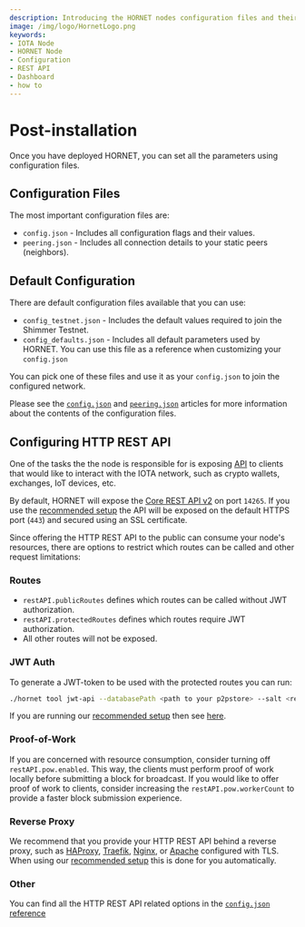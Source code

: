 ```yaml
---
description: Introducing the HORNET nodes configuration files and their settings.
image: /img/logo/HornetLogo.png
keywords:
- IOTA Node 
- HORNET Node
- Configuration
- REST API
- Dashboard
- how to
---
```



# Post-installation

Once you have deployed HORNET, you can set all the parameters using configuration files.

## Configuration Files

The most important configuration files are:

* `config.json` - Includes all configuration flags and their values.
* `peering.json` - Includes all connection details to your static peers (neighbors).

## Default Configuration

There are default configuration files available that you can use:

* `config_testnet.json` - Includes the default values required to join the Shimmer Testnet.
* `config_defaults.json` - Includes all default parameters used by HORNET. You can use this file as a reference when customizing your `config.json`

You can pick one of these files and use it as your `config.json` to join the configured network.

Please see the [`config.json`](../references/configuration.md) and [`peering.json`](../references/peering.md) articles for more information about the contents of the configuration files.

## Configuring HTTP REST API

One of the tasks the the node is responsible for is exposing [API](../references/api_reference.md) to clients that would like to interact with the IOTA network, such as crypto wallets, exchanges, IoT devices, etc.

By default, HORNET will expose the [Core REST API v2](../references/api_reference.md) on port `14265`.
If you use the [recommended setup](using_docker.md) the API will be exposed on the default HTTPS port (`443`) and secured using an SSL certificate.

Since offering the HTTP REST API to the public can consume your node's resources, there are options to restrict which routes can be called and other request limitations:

### Routes

* `restAPI.publicRoutes` defines which routes can be called without JWT authorization. 
* `restAPI.protectedRoutes` defines which routes require JWT authorization.
* All other routes will not be exposed.

### JWT Auth

To generate a JWT-token to be used with the protected routes you can run:

```sh
./hornet tool jwt-api --databasePath <path to your p2pstore> --salt <restAPI.jwtAuth.salt value from your config.json>
```

If you are running our [recommended setup](using_docker.md) then see [here](using_docker.md).

### Proof-of-Work

If you are concerned with resource consumption, consider turning off `restAPI.pow.enabled`. 
This way, the clients must perform proof of work locally before submitting a block for broadcast.
If you would like to offer proof of work to clients, consider increasing the `restAPI.pow.workerCount` to provide a faster block submission experience.

### Reverse Proxy

We recommend that you provide your HTTP REST API behind a reverse proxy, such as [HAProxy](http://www.haproxy.org/), [Traefik](https://traefik.io/), [Nginx](https://www.nginx.com/), or [Apache](https://www.apache.org/) configured with TLS.
When using our [recommended setup](using_docker.md) this is done for you automatically.

### Other
You can find all the HTTP REST API related options in the [`config.json` reference](../references/configuration.md#restapi)

